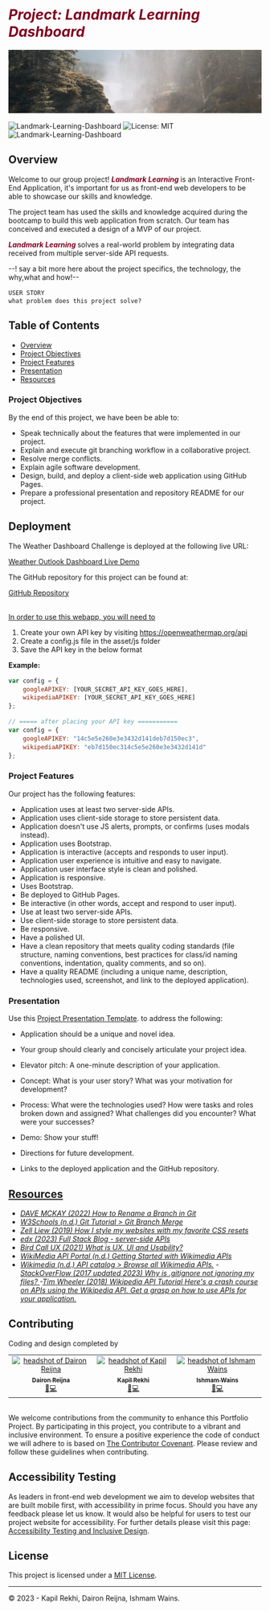 # <b><i><span style="color:#800020">Project: Landmark Learning Dashboard </span></b></i>


![Project Banner](./assets/images/banner-04.jpg)

![Landmark-Learning-Dashboard](https://img.shields.io/github/languages/top/daironreijna/Landmark-Learning-API) ![License: MIT](https://img.shields.io/badge/License-MIT-yellow.svg) ![Landmark-Learning-Dashboard](https://img.shields.io/github/languages/count/daironreijna/Landmark-Learning-API)

## Overview

Welcome to our group project! <b><i><span style="color:#800020">Landmark Learning </span></b></i>  is an Interactive Front-End Application, it's important for us as front-end web developers to be able to showcase our skills and knowledge. 

The project team has used the skills and knowledge acquired during the bootcamp to build this web application from scratch. Our team has conceived and executed a design of a MVP of our project.

<b><i><span style="color:#800020">Landmark Learning </span></b></i> solves a real-world problem by integrating data received from multiple server-side API requests.

--! say a bit more here about the project specifics, the technology, the why,what and how!--

```
USER STORY
what problem does this project solve?
```

## Table of Contents

- [Overview](#overview)
- [Project Objectives](#project-objectives)
- [Project Features](#project-features)
- [Presentation](#presentation)
- [Resources](#resources)

### Project Objectives

By the end of this project, we have been be able to:

- Speak technically about the features that were implemented in our project.
- Explain and execute git branching workflow in a collaborative project.
- Resolve merge conflicts.
- Explain agile software development.
- Design, build, and deploy a client-side web application using GitHub Pages.
- Prepare a professional presentation and repository README for our project.


## Deployment

The Weather Dashboard Challenge is deployed at the following live URL:

[Weather Outlook Dashboard Live Demo](weather-outlook-dashboard.vercel.app)

The GitHub repository for this project can be found at:

[GitHub Repository](https://github.com/daironreijna/Weather-Outlook-Dashboard)

<br>
<u>In order to use this webapp, you will need to </u>

1. Create your own API key by visiting https://openweathermap.org/api
2. Create a config.js file in the asset/js folder
3. Save the API key in the below format

<b>Example:</b> 

````javascript
var config = {
	googleAPIKEY: [YOUR_SECRET_API_KEY_GOES_HERE],
    wikipediaAPIKEY: [YOUR_SECRET_API_KEY_GOES_HERE]
};
````
````javascript
// ===== after placing your API key ===========
var config = {
	googleAPIKEY: "14c5e5e260e3e3432d141deb7d150ec3",
    wikipediaAPIKEY: "eb7d150ec314c5e5e260e3e3432d141d"
};
````

### Project Features
Our project has the following features:

- Application uses at least two server-side APIs.
- Application uses client-side storage to store persistent data.
- Application doesn't use JS alerts, prompts, or confirms (uses modals instead).
- Application uses Bootstrap.
- Application is interactive (accepts and responds to user input).
- Application user experience is intuitive and easy to navigate.
- Application user interface style is clean and polished.
- Application is responsive.
- Uses Bootstrap.
- Be deployed to GitHub Pages.
- Be interactive (in other words, accept and respond to user input).
- Use at least two server-side APIs.
- Use client-side storage to store persistent data.
- Be responsive.
- Have a polished UI.
- Have a clean repository that meets quality coding standards (file structure, naming conventions, best practices for class/id naming conventions, indentation, quality comments, and so on).
- Have a quality README (including a unique name, description, technologies used, screenshot, and link to the deployed application).

### Presentation
Use this [Project Presentation Template](https://docs.google.com/presentation/d/10QaO9KH8HtUXj__81ve0SZcpO5DbMbqqQr4iPpbwKks/edit?usp=sharing). to address the following:

- Application should be a unique and novel idea.
- Your group should clearly and concisely articulate your project idea.

- Elevator pitch: A one-minute description of your application.
- Concept: What is your user story? What was your motivation for development?
- Process: What were the technologies used? How were tasks and roles broken down and assigned? What challenges did you encounter? What were your successes?
- Demo: Show your stuff!
- Directions for future development.
- Links to the deployed application and the GitHub repository.



## <u>Resources</u>

- <i>[DAVE MCKAY (2022) How to Rename a Branch in Git](https://www.howtogeek.com/851425/git-rename-branch/)
- [W3Schools (n.d.) Git Tutorial > Git Branch Merge](https://www.w3schools.com/git/git_branch_merge.asp)
- [Zell Liew (2019) How I style my websites with my favorite CSS resets](  https://www.freecodecamp.org/news/how-i-style-my-websites-with-my-favorite-css-resets-7ace41dbc43d/)
- [edx (2023) Full Stack Blog - server-side APIs](https://coding-boot-camp.github.io/full-stack/apis/api-resources)
- [Bird Call UX (2021) What is UX, UI and Usability?](https://www.birdcallux.com/blog/what-is-ux-ui-and-usability)
- [WikiMedia API Portal (n.d.) Getting Started with Wikimedia APIs](https://api.wikimedia.org/wiki/Getting_started_with_Wikimedia_APIs)
- [Wikimedia (n.d.) API catalog > Browse all Wikimedia APIs.](https://api.wikimedia.org/wiki/API_catalog)
-[ StackOverFlow (2017 updated 2023) Why is .gitignore not ignoring my files? ](https://stackoverflow.com/questions/45400361/why-is-gitignore-not-ignoring-my-files)
-[Tim Wheeler (2018) Wikipedia API Tutorial Here's a crash course on APIs using the Wikipedia API. Get a grasp on how to use APIs for your application.](https://codesnippet.io/wikipedia-api-tutorial/)
</i>


## Contributing 

Coding and design completed by 

<table>
  <tr>
    <td align="center"><a href="https://github.com/daironreijna"><img src="https://avatars.githubusercontent.com/u/140647099?v=4" width="100px;" alt="headshot of Dairon Reijna"/><br /><sub><b>Dairon Reijna</b></sub></a><br /></a><a href="https://github.com/daironreijna/Landmark-Learning-API" title="Design">🎨</a><a href="https://github.com/daironreijna/Landmark-Learning-API" title="Code">💻</a></td>
    <td align="center"><a href="https://github.com/kapil319"><img src="https://avatars.githubusercontent.com/u/140269745?v=4" width="100px;" alt="headshot of Kapil Rekhi"/><br /><sub><b>Kapil Rekhi</b></sub></a><br /></a><a href="https://github.com/daironreijna/Landmark-Learning-API" title="Design">🎨</a><a href="https://github.com/daironreijna/Landmark-Learning-API" title="Code">💻</a></td>
    <td align="center"><a href="https://github.com/IWAINS23"><img src="https://avatars.githubusercontent.com/u/140549905?v=4" width="100px;" alt="headshot of Ishmam Wains"/><br /><sub><b>Ishmam Wains</b></sub></a><br /></a><a href="https://github.com/daironreijna/Landmark-Learning-API" title="Design">🎨</a><a href="https://github.com/daironreijna/Landmark-Learning-API" title="Code">💻</a></td>
  </tr>
</table>

<br>We welcome contributions from the community to enhance this Portfolio Project. By participating in this project, you contribute to a vibrant and inclusive environment. To ensure a positive experience the code of conduct we will adhere to is based on [The Contributor Covenant](https://www.contributor-covenant.org/version/2/1/code_of_conduct/code_of_conduct.md). Please review and follow these guidelines when contributing.

## Accessibility Testing

As leaders in front-end web development we aim to develop websites that are built mobile first, with accessibility in prime focus. Should you have any feedback please let us know. It would also be helpful for users to test our project website for accessibility. For further details please visit this page: [Accessibility Testing and Inclusive Design](./assets/Accessibility%20Testing%20and%20Inclusive%20Design.md).

## License

This project is licensed under a [MIT License](./LICENCE).

---

© 2023 - Kapil Rekhi, Dairon Reijna, Ishmam Wains.